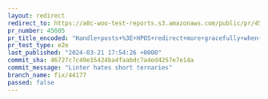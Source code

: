 ```yaml
---
layout: redirect
redirect_to: https://a8c-woo-test-reports.s3.amazonaws.com/public/pr/45605/e2e/index.html
pr_number: 45605
pr_title_encoded: "Handle+posts+%3E+HPOS+redirect+more+gracefully+when+backup+post+is+missing"
pr_test_type: e2e
last_published: "2024-03-21 17:54:26 +0000"
commit_sha: 46727c7c49e15424ba4faabdc7a4ed4257e7e14a
commit_message: "Linter hates short ternaries"
branch_name: fix/44177
passed: false
---
```

